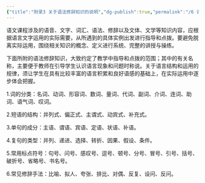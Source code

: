 ```yaml
---
{"title":"附录3 关于语法修辞知识的说明","dg-publish":true,"permalink":"/6 课程标准/语文课标/7-3 关于语法修辞知识的说明/","dgPassFrontmatter":true,"noteIcon":""}
---
```



语文课程涉及的语音、文字、词汇、语法、修辞以及文体、文学等知识内容，应根据语言文字运用的实际需要，从所遇到的具体实例出发进行指导和点拨。要避免脱离实际运用，围绕相关知识的概念、定义进行系统、完整的讲授与操练。

下面所附的语法修辞知识，大致约定了教学中指导和点拨的范围；其中的有关名称，主要便于教师在引导学生认识语言现象和问题时称说。关于语言结构和运用的规律，须让学生在具有比较丰富的语言积累和良好语感的基础上，在实际运用中逐步体会把握。

1.词的分类：名词、动词、形容词、数词、量词、代词、副词、介词、连词、助词、语气词、叹词。

2.短语的结构：并列式、偏正式、主谓式、动宾式、补充式。

3.单句的成分：主语、谓语、宾语、定语、状语、补语。

4.复句的类型：并列、递进、选择、转折、因果、假设、条件。

5.常用标点符号：句号、问号、感叹号、逗号、顿号、分号、冒号、引号、括号、破折号、省略号、书名号。

6.常见修辞手法：比喻、拟人、夸张、排比、对偶、反复、设问、反问。